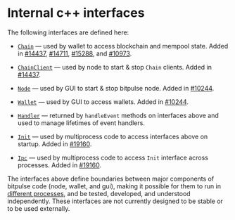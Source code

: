 # Internal c++ interfaces

The following interfaces are defined here:

* [`Chain`](chain.h) — used by wallet to access blockchain and mempool state. Added in [#14437](https://github.com/bitcoin/bitcoin/pull/14437), [#14711](https://github.com/bitcoin/bitcoin/pull/14711), [#15288](https://github.com/bitcoin/bitcoin/pull/15288), and [#10973](https://github.com/bitcoin/bitcoin/pull/10973).

* [`ChainClient`](chain.h) — used by node to start & stop `Chain` clients. Added in [#14437](https://github.com/bitcoin/bitcoin/pull/14437).

* [`Node`](node.h) — used by GUI to start & stop bitpulse node. Added in [#10244](https://github.com/bitcoin/bitcoin/pull/10244).

* [`Wallet`](wallet.h) — used by GUI to access wallets. Added in [#10244](https://github.com/bitcoin/bitcoin/pull/10244).

* [`Handler`](handler.h) — returned by `handleEvent` methods on interfaces above and used to manage lifetimes of event handlers.

* [`Init`](init.h) — used by multiprocess code to access interfaces above on startup. Added in [#19160](https://github.com/bitcoin/bitcoin/pull/19160).

* [`Ipc`](ipc.h) — used by multiprocess code to access `Init` interface across processes. Added in [#19160](https://github.com/bitcoin/bitcoin/pull/19160).

The interfaces above define boundaries between major components of bitpulse code (node, wallet, and gui), making it possible for them to run in [different processes](../../doc/multiprocess.md), and be tested, developed, and understood independently. These interfaces are not currently designed to be stable or to be used externally.
